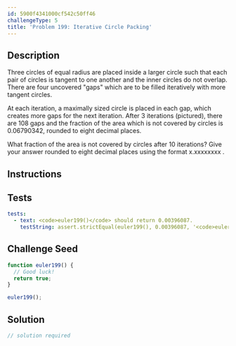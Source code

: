 ```yaml
---
id: 5900f4341000cf542c50ff46
challengeType: 5
title: 'Problem 199: Iterative Circle Packing'
---
```


## Description
<section id='description'>
Three circles of equal radius are placed inside a larger circle such that each pair of circles is tangent to one another and the inner circles do not overlap. There are four uncovered "gaps" which are to be filled iteratively with more tangent circles.



At each iteration, a maximally sized circle is placed in each gap, which creates more gaps for the next iteration. After 3 iterations (pictured), there are 108 gaps and the fraction of the area which is not covered by circles is 0.06790342, rounded to eight decimal places.


What fraction of the area is not covered by circles after 10 iterations?
Give your answer rounded to eight decimal places using the format x.xxxxxxxx .
</section>

## Instructions
<section id='instructions'>

</section>

## Tests
<section id='tests'>

```yml
tests:
  - text: <code>euler199()</code> should return 0.00396087.
    testString: assert.strictEqual(euler199(), 0.00396087, '<code>euler199()</code> should return 0.00396087.');

```

</section>

## Challenge Seed
<section id='challengeSeed'>

<div id='js-seed'>

```js
function euler199() {
  // Good luck!
  return true;
}

euler199();
```

</div>



</section>

## Solution
<section id='solution'>

```js
// solution required
```
</section>
